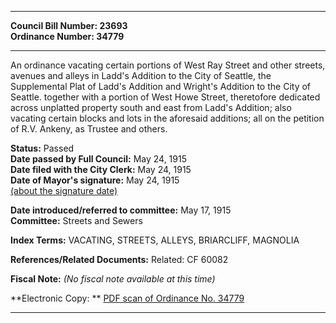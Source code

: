 * * * * *  
  
**Council Bill Number: [](#h0)[](#h2)23693**   
**Ordinance Number: 34779**  
  
* * * * *  
  
An ordinance vacating certain portions of West Ray Street and other streets, avenues and alleys in Ladd's Addition to the City of Seattle, the Supplemental Plat of Ladd's Addition and Wright's Addition to the City of Seattle. together with a portion of West Howe Street, theretofore dedicated across unplatted property south and east from Ladd's Addition; also vacating certain blocks and lots in the aforesaid additions; all on the petition of R.V. Ankeny, as Trustee and others.  
  
**Status:** Passed   
**Date passed by Full Council:** May 24, 1915   
**Date filed with the City Clerk:** May 24, 1915   
**Date of Mayor's signature:** May 24, 1915   
[(about the signature date)](/~public/approvaldate.htm)   
  
  
**Date introduced/referred to committee:** May 17, 1915   
**Committee:** Streets and Sewers   
  
**Index Terms:** VACATING, STREETS, ALLEYS, BRIARCLIFF, MAGNOLIA  
  
**References/Related Documents:** Related: CF 60082  
  
**Fiscal Note:** *(No fiscal note available at this time)*  
  
**Electronic Copy: ** [PDF scan of Ordinance No. 34779](/~archives/Ordinances/Ord_34779.pdf)  
  
* * * * *  
